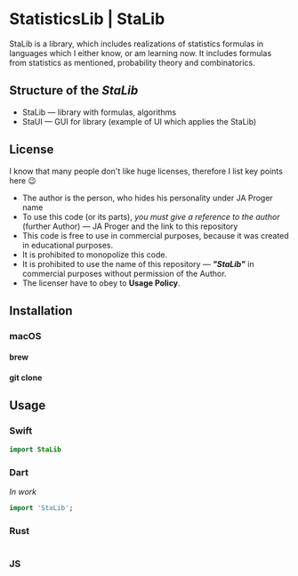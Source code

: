 # StatisticsLib | StaLib
StaLib is a library, which includes realizations of statistics formulas in languages which I either know, or am learning now.
It includes formulas from statistics as mentioned, probability theory and combinatorics.

## Structure of the _StaLib_
- StaLib — library with formulas, algorithms
- StaUI — GUI for library (example of UI which applies the StaLib)

## License

I know that many people don't like huge licenses, therefore I list key points here 😉

- The author is the person, who hides his personality under JA Proger name
- To use this code (or its parts), *you must give a reference to the author* (further Author) — JA Proger and the link to this repository
- This code is free to use in commercial purposes, because it was created in educational purposes.
- It is prohibited to monopolize this code.
- It is prohibited to use the name of this repository — _**"StaLib"**_ in commercial purposes without permission of the Author.
- The licenser have to obey to **Usage Policy**.


## Installation

### macOS

#### brew

#### git clone

## Usage

### Swift

```swift
import StaLib


```

### Dart
_In work_

```dart
import 'StaLib';
```

### Rust

```rust

```


### JS
```js

```

